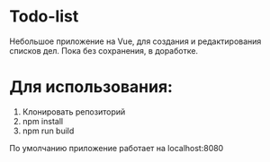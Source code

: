 # Todo-list

Небольшое приложение на Vue, для создания и редактирования списков дел. Пока без сохранения, в доработке.


# Для использования:

  1. Клонировать репозиторий
  2. npm install
  3. npm run build

По умолчанию приложение работает на localhost:8080

